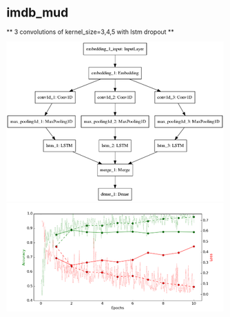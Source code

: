 # imdb_mud

** 3 convolutions of kernel_size=3,4,5 with lstm dropout **

![alt text](https://github.com/ayenter/imdb_mud/blob/master/model_4/m4_diagram.png)
![alt text](https://github.com/ayenter/imdb_mud/blob/master/model_4/m4_r1_e10_graph.png)